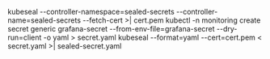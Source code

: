 kubeseal --controller-namespace=sealed-secrets --controller-name=sealed-secrets --fetch-cert >| cert.pem
kubectl -n monitoring create secret generic grafana-secret --from-env-file=grafana-secret --dry-run=client -o yaml > secret.yaml
kubeseal --format=yaml --cert=cert.pem < secret.yaml >| sealed-secret.yaml

